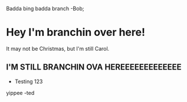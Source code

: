 Badda bing badda branch -Bob;

# Hey I'm branchin over here!

It may not be Christmas, but I'm still Carol.


## I'M STILL BRANCHIN OVA HEREEEEEEEEEEEEE

 
* Testing 123 

yippee -ted